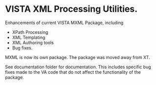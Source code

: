 VISTA XML Processing Utilities.
==============================

Enhancements of current VISTA MXML Package, including
 * XPath Processing
 * XML Templating
 * XML Authoring tools
 * Bug fixes.

MXML is now its own package. The package was moved away from XT.

See documentation folder for documentation. This includes specific bug fixes made to the VA code that do not affect the functionality of the package.
